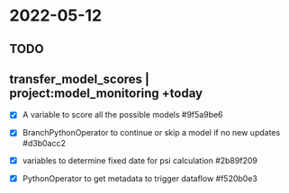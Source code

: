 # 2022-05-12
## TODO

## transfer_model_scores | project:model_monitoring +today
* [X] A variable to score all the possible models  #9f5a9be6
* [X] BranchPythonOperator to continue or skip a model if no new updates  #d3b0acc2
* [X] variables to determine fixed date for psi calculation  #2b89f209
* [X] PythonOperator to get metadata to trigger dataflow  #f520b0e3

